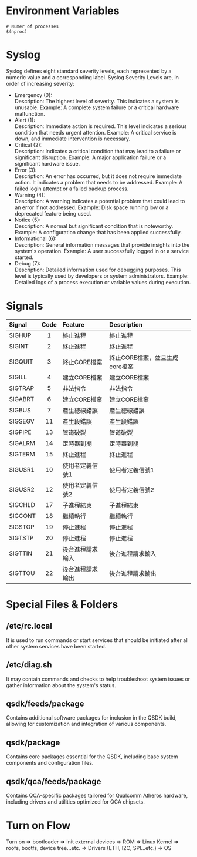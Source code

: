 <link rel="stylesheet" type="text/css" href="../styles.css">

# Environment Variables
``` Shell
# Numer of processes
$(nproc)
```

# Syslog
Syslog defines eight standard severity levels, each represented by a numeric value and a corresponding label.
Syslog Severity Levels are, in order of increasing severity:
- Emergency (0):  
    Description: The highest level of severity. This indicates a system is unusable.
    Example: A complete system failure or a critical hardware malfunction.
- Alert (1):  
    Description: Immediate action is required. This level indicates a serious condition that needs urgent attention.
    Example: A critical service is down, and immediate intervention is necessary.
- Critical (2):  
    Description: Indicates a critical condition that may lead to a failure or significant disruption.
    Example: A major application failure or a significant hardware issue.
- Error (3):  
    Description: An error has occurred, but it does not require immediate action. It indicates a problem that needs to be addressed.
    Example: A failed login attempt or a failed backup process.
- Warning (4):  
    Description: A warning indicates a potential problem that could lead to an error if not addressed.
    Example: Disk space running low or a deprecated feature being used.
- Notice (5):  
    Description: A normal but significant condition that is noteworthy.
    Example: A configuration change that has been applied successfully.
- Informational (6):  
    Description: General information messages that provide insights into the system's operation.
    Example: A user successfully logged in or a service started.
- Debug (7):  
    Description: Detailed information used for debugging purposes. This level is typically used by developers or system administrators.
    Example: Detailed logs of a process execution or variable values during execution.

 
# Signals
| Signal   | Code    | Feature | Description |  
| :---     | :---:   | :--- | :--- |  
| SIGHUP   | 1       | 終止進程 | 終止進程 |
| SIGINT   | 2       | 終止進程 | 終止進程 |
| SIGQUIT  | 3       | 終止CORE檔案 | 終止CORE檔案，並且生成core檔案 |
| SIGILL   | 4       | 建立CORE檔案 | 建立CORE檔案 |
| SIGTRAP  | 5       | 非法指令 | 非法指令 |
| SIGABRT  | 6       | 建立CORE檔案 | 建立CORE檔案  |
| SIGBUS   | 7       | 產生總線錯誤 | 產生總線錯誤 |
| SIGSEGV  | 11      | 產生段錯誤 | 產生段錯誤|
| SIGPIPE  | 13      | 管道破裂 | 管道破裂 |
| SIGALRM  | 14      | 定時器到期 | 定時器到期 |
| SIGTERM  | 15      | 終止進程 | 終止進程 |
| SIGUSR1  | 10      | 使用者定義信號1 | 使用者定義信號1 |
| SIGUSR2  | 12      | 使用者定義信號2 | 使用者定義信號2 |
| SIGCHLD  | 17      | 子進程結束 | 子進程結束 |
| SIGCONT  | 18      | 繼續執行 | 繼續執行 |
| SIGSTOP  | 19      | 停止進程 | 停止進程 |
| SIGTSTP  | 20      | 停止進程 | 停止進程 |
| SIGTTIN  | 21      | 後台進程請求輸入 | 後台進程請求輸入 |
| SIGTTOU  | 22      | 後台進程請求輸出 | 後台進程請求輸出 |

 
# Special Files & Folders
## /etc/rc.local
It is used to run commands or start services that should be initiated after all other system services have been started.

## /etc/diag.sh
It may contain commands and checks to help troubleshoot system issues or gather information about the system's status.

## qsdk/feeds/package
Contains additional software packages for inclusion in the QSDK build, allowing for customization and integration of various components.

## qsdk/package
Contains core packages essential for the QSDK, including base system components and configuration files.

## qsdk/qca/feeds/package
Contains QCA-specific packages tailored for Qualcomm Atheros hardware, including drivers and utilities optimized for QCA chipsets.

# Turn on Flow
Turn on => bootloader => init external devices
=> ROM => Linux Kernel => roofs, bootfs, device tree...etc.
=> Drivers (ETH, I2C, SPI...etc.) => OS

